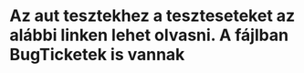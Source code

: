 # Az aut tesztekhez a teszteseteket az alábbi linken lehet olvasni. A fájlban BugTicketek is vannak
